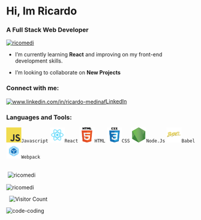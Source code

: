 <h1 align="left">Hi, Im Ricardo </h1>
  
<h3 align="left">A Full Stack Web Developer</h3>

<p align="left" > <a href="https://github.com/ryo-ma/github-profile-trophy"><img src="https://github-profile-trophy.vercel.app/?username=ricomedi&theme=onedark&&row=2&column=3" alt="ricomedi" /></a> </p>

- I’m currently learning **React** and improving on my front-end development skills.

- I’m looking to collaborate on **New Projects**

<h3 align="left">Connect with me:</h3>
<p align="left">
<a href="https://linkedin.com/in/www.linkedin.com/in/ricardo-medinaf" target="blank"><img align="center" src="https://raw.githubusercontent.com/ricardo-medinaf/github-profile-readme-generator/master/src/images/icons/Social/linked-in-alt.svg" alt="www.linkedin.com/in/ricardo-medinaf" height="30" width="40" />LinkedIn</a>
</p>

<h3 align="left">Languages and Tools:</h3>
<div>
<code><img height="40" src="https://raw.githubusercontent.com/github/explore/80688e429a7d4ef2fca1e82350fe8e3517d3494d/topics/javascript/javascript.png">Javascript</code>
<code><img height="40" src="https://raw.githubusercontent.com/github/explore/80688e429a7d4ef2fca1e82350fe8e3517d3494d/topics/react/react.png">React</code>
<code><img height="40" src="https://raw.githubusercontent.com/github/explore/80688e429a7d4ef2fca1e82350fe8e3517d3494d/topics/html/html.png">HTML</code>
<code><img height="40" src="https://raw.githubusercontent.com/github/explore/80688e429a7d4ef2fca1e82350fe8e3517d3494d/topics/css/css.png">CSS</code>
<code><img height="40" src="https://raw.githubusercontent.com/github/explore/80688e429a7d4ef2fca1e82350fe8e3517d3494d/topics/nodejs/nodejs.png">Node.Js</code>    
<code><img height="40" src="https://raw.githubusercontent.com/github/explore/80688e429a7d4ef2fca1e82350fe8e3517d3494d/topics/babel/babel.png">Babel</code>
<code><img height="40" src="https://raw.githubusercontent.com/github/explore/01ea2a586e5da744792d0ccfce2f68b861f29301/topics/webpack/webpack.png">Webpack</code>
</div>&nbsp;


<p>&nbsp;<img align="center" src="https://github-readme-stats.vercel.app/api?username=ricomedi&show_icons=true&locale=en" alt="ricomedi" /></p>

<p><img align="center" src="https://github-readme-streak-stats.herokuapp.com/?user=ricomedi&" alt="ricomedi" /></p> &nbsp;
<img src="https://profile-counter.glitch.me/RicoMedi/count.svg" alt="Visitor Count" >
  
![code-coding](https://github.com/RicoMedi/RicoMedi/assets/96807479/af8db79b-770d-44ee-a945-4454bd35916b)

